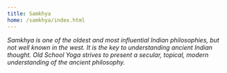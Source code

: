 ```yaml
---
title: Samkhya
home: /samkhya/index.html
---
```


*Samkhya is one of the oldest and most influential Indian philosophies, but not well known in the west. It is the key to understanding ancient Indian thought. Old School Yoga strives to present a secular, topical, modern understanding of the ancient philosophy.*

